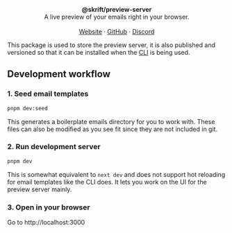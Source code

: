<div align="center"><strong>@skrift/preview-server</strong></div>
<div align="center">A live preview of your emails right in your browser.</div>
<br />
<div align="center">
<a href="https://react.email">Website</a> 
<span> · </span>
<a href="https://github.com/maxscn/skrift">GitHub</a> 
<span> · </span>
<a href="https://react.email/discord">Discord</a>
</div>

This package is used to store the preview server, it is also published and versioned so that it can be installed when the [CLI](../skrift) is being used.

## Development workflow

### 1. Seed email templates

```sh
pnpm dev:seed
```

This generates a boilerplate emails directory for you to work with. These files can also be modified as you see fit since they are not included in git.

### 2. Run development server

```sh
pnpm dev
```

This is somewhat equivalent to `next dev` and does not support hot reloading for email templates like the CLI does. It lets you work on the UI for the preview server mainly.

### 3. Open in your browser

Go to http://localhost:3000

